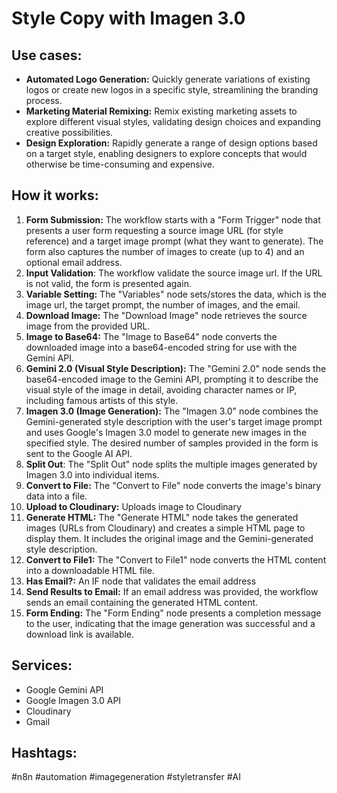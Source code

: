 # Style Copy with Imagen 3.0

## Use cases:
- **Automated Logo Generation:** Quickly generate variations of existing logos or create new logos in a specific style, streamlining the branding process.
- **Marketing Material Remixing:**  Remix existing marketing assets to explore different visual styles, validating design choices and expanding creative possibilities.
- **Design Exploration:** Rapidly generate a range of design options based on a target style, enabling designers to explore concepts that would otherwise be time-consuming and expensive.

## How it works:
1.  **Form Submission:** The workflow starts with a "Form Trigger" node that presents a user form requesting a source image URL (for style reference) and a target image prompt (what they want to generate). The form also captures the number of images to create (up to 4) and an optional email address.
2.  **Input Validation**: The workflow validate the source image url. If the URL is not valid, the form is presented again.
3.  **Variable Setting:** The "Variables" node sets/stores the data, which is the image url, the target prompt, the number of images, and the email.
4.  **Download Image:** The "Download Image" node retrieves the source image from the provided URL.
5.  **Image to Base64:** The "Image to Base64" node converts the downloaded image into a base64-encoded string for use with the Gemini API.
6.  **Gemini 2.0 (Visual Style Description):** The "Gemini 2.0" node sends the base64-encoded image to the Gemini API, prompting it to describe the visual style of the image in detail, avoiding character names or IP, including famous artists of this style.
7.  **Imagen 3.0 (Image Generation):** The "Imagen 3.0" node combines the Gemini-generated style description with the user's target image prompt and uses Google's Imagen 3.0 model to generate new images in the specified style. The desired number of samples provided in the form is sent to the Google AI API.
8.  **Split Out**: The "Split Out" node splits the multiple images generated by Imagen 3.0 into individual items.
9.  **Convert to File:** The "Convert to File" node converts the image's binary data into a file.
10. **Upload to Cloudinary:** Uploads image to Cloudinary
11. **Generate HTML:** The "Generate HTML" node takes the generated images (URLs from Cloudinary) and creates a simple HTML page to display them. It includes the original image and the Gemini-generated style description.
12. **Convert to File1:** The "Convert to File1" node converts the HTML content into a downloadable HTML file.
13. **Has Email?:** An IF node that validates the email address
14. **Send Results to Email:** If an email address was provided, the workflow sends an email containing the generated HTML content.
15. **Form Ending:** The "Form Ending" node presents a completion message to the user, indicating that the image generation was successful and a download link is available.
## Services:
-   Google Gemini API
-   Google Imagen 3.0 API
-   Cloudinary
-   Gmail

## Hashtags:
#n8n #automation #imagegeneration #styletransfer #AI
